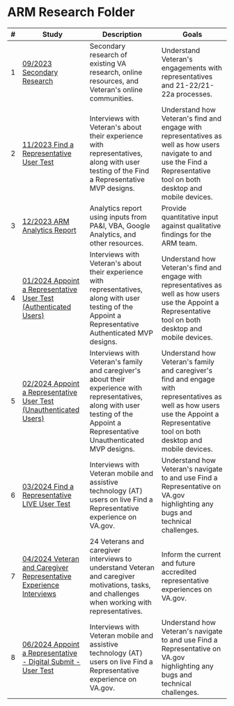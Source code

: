 # ARM Research Folder

| # | Study | Description | Goals |
|---|---|---|---|
| 1 | [09/2023 Secondary Research](https://github.com/department-of-veterans-affairs/va.gov-team/tree/master/products/accredited-representation-management/research/2023-09-secondary-research) | Secondary research of existing VA research, online resources, and Veteran's online communities. | Understand Veteran's engagements with representatives and 21-22/21-22a processes. |
| 2 | [11/2023 Find a Representative User Test](https://github.com/department-of-veterans-affairs/va.gov-team/tree/master/products/accredited-representation-management/research/2023-11-ARM-findarep-nav-usertest) | Interviews with Veteran's about their experience with representatives, along with user testing of the Find a Representative MVP designs. | Understand how Veteran's find and engage with representatives as well as how users navigate to and use the Find a Representative tool on both desktop and mobile devices. |
| 3 | [12/2023 ARM Analytics Report](https://github.com/department-of-veterans-affairs/va.gov-team/tree/master/products/accredited-representation-management/research/2023-12-ARM-analytics) | Analytics report using inputs from PA&I, VBA, Google Analytics, and other resources. | Provide quantitative input against qualitative findings for the ARM team. |
| 4 | [01/2024 Appoint a Representative User Test (Authenticated Users)](https://github.com/department-of-veterans-affairs/va.gov-team/tree/master/products/accredited-representation-management/research/2024-01-ARM-appointarep-usertest) | Interviews with Veteran's about their experience with representatives, along with user testing of the Appoint a Representative Authenticated MVP designs. | Understand how Veteran's find and engage with representatives as well as how users use the Appoint a Representative tool on both desktop and mobile devices. |
| 5 | [02/2024 Appoint a Representative User Test (Unauthenticated Users)](https://github.com/department-of-veterans-affairs/va.gov-team/tree/master/products/accredited-representation-management/research/2024-02-appointarep-unauth-usertest) | Interviews with Veteran's family and caregiver's about their experience with representatives, along with user testing of the Appoint a Representative Unauthenticated MVP designs. | Understand how Veteran's family and caregiver's find and engage with representatives as well as how users use the Appoint a Representative tool on both desktop and mobile devices. |
| 6 | [03/2024 Find a Representative LIVE User Test](https://github.com/department-of-veterans-affairs/va.gov-team/tree/45e6ae651cb6ba417e17ce63204069fb53fe0618/products/accredited-representation-management/research/2024-03-ARM-findarep-live-usertest) | Interviews with Veteran mobile and assistive technology (AT) users on live Find a Representative experience on VA.gov. | Understand how Veteran's navigate to and use Find a Representative on VA.gov highlighting any bugs and technical challenges. |
| 7 | [04/2024 Veteran and Caregiver Representative Experience Interviews](https://github.com/department-of-veterans-affairs/va.gov-team/tree/master/products/accredited-representation-management/research/2024-04-ARM-veteran-representative-experience-interviews) | 24 Veterans and caregiver interviews to understand Veteran and caregiver motivations, tasks, and challenges when working with representatives. | Inform the current and future accredited representative experiences on VA.gov. |
| 8 | [06/2024 Appoint a Representative - Digital Submit - User Test](https://github.com/department-of-veterans-affairs/va.gov-team/tree/45e6ae651cb6ba417e17ce63204069fb53fe0618/products/accredited-representation-management/research/2024-03-ARM-findarep-live-usertest) | Interviews with Veteran mobile and assistive technology (AT) users on live Find a Representative experience on VA.gov. | Understand how Veteran's navigate to and use Find a Representative on VA.gov highlighting any bugs and technical challenges. |

